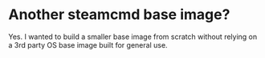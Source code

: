 # Another steamcmd base image?
Yes. I wanted to build a smaller base image from scratch without relying on a 3rd party OS base image built for general use.